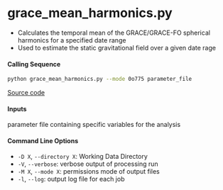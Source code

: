 grace_mean_harmonics.py
=======================

- Calculates the temporal mean of the GRACE/GRACE-FO spherical harmonics for a specified date range
- Used to estimate the static gravitational field over a given date rage

#### Calling Sequence
```bash
python grace_mean_harmonics.py --mode 0o775 parameter_file
```
[Source code](https://github.com/tsutterley/read-GRACE-harmonics/blob/main/scripts/grace_mean_harmonics.py)

#### Inputs
parameter file containing specific variables for the analysis

#### Command Line Options
- `-D X`, `--directory X`: Working Data Directory
- `-V`, `--verbose`: verbose output of processing run
- `-M X`, `--mode X`: permissions mode of output files
- `-l`, `--log`: output log file for each job
